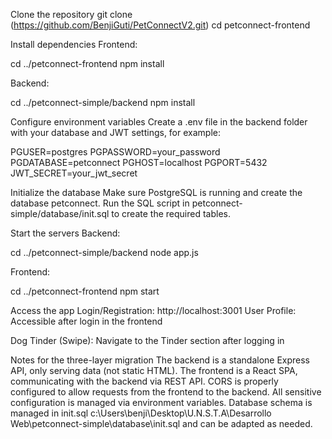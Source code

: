 Clone the repository
git clone (https://github.com/BenjiGuti/PetConnectV2.git) cd petconnect-frontend

Install dependencies
Frontend:

cd ../petconnect-frontend npm install

Backend:

cd ../petconnect-simple/backend npm install

Configure environment variables
Create a .env file in the backend folder with your database and JWT settings, for example:

PGUSER=postgres PGPASSWORD=your_password PGDATABASE=petconnect PGHOST=localhost PGPORT=5432 JWT_SECRET=your_jwt_secret

Initialize the database
Make sure PostgreSQL is running and create the database petconnect. Run the SQL script in petconnect-simple/database/init.sql to create the required tables.

Start the servers
Backend:

cd ../petconnect-simple/backend node app.js

Frontend:

cd ../petconnect-frontend npm start

Access the app Login/Registration: http://localhost:3001
User Profile: Accessible after login in the frontend

Dog Tinder (Swipe): Navigate to the Tinder section after logging in

Notes for the three-layer migration The backend is a standalone Express API, only serving data (not static HTML). The frontend is a React SPA, communicating with the backend via REST API. CORS is properly configured to allow requests from the frontend to the backend. All sensitive configuration is managed via environment variables. Database schema is managed in init.sql c:\Users\benji\Desktop\U.N.S.T.A\Desarrollo Web\petconnect-simple\database\init.sql and can be adapted as needed.
